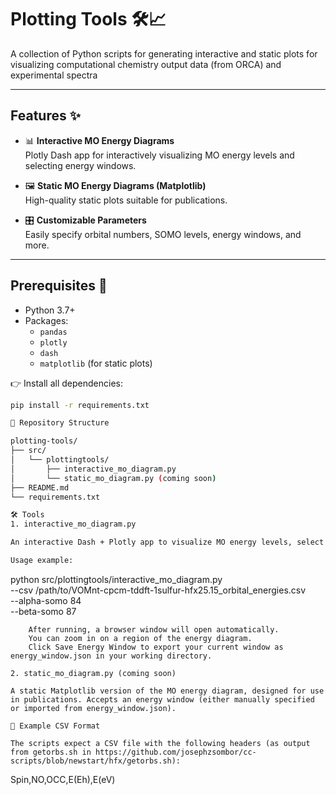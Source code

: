 # Plotting Tools 🛠️📈

A collection of Python scripts for generating interactive and static plots for visualizing computational chemistry output data (from ORCA) and experimental spectra

---

## Features ✨
- 📊 **Interactive MO Energy Diagrams**  
  Plotly Dash app for interactively visualizing MO energy levels and selecting energy windows.
  
- 🖼️ **Static MO Energy Diagrams (Matplotlib)**  
  High-quality static plots suitable for publications.

- 🎛️ **Customizable Parameters**  
  Easily specify orbital numbers, SOMO levels, energy windows, and more.

---

## Prerequisites 🔧
- Python 3.7+
- Packages:
  - `pandas`
  - `plotly`
  - `dash`
  - `matplotlib` (for static plots)

👉 Install all dependencies:
```bash
pip install -r requirements.txt

📂 Repository Structure

plotting-tools/
├── src/
│   └── plottingtools/
│       ├── interactive_mo_diagram.py
│       └── static_mo_diagram.py (coming soon)
├── README.md
└── requirements.txt

🛠️ Tools
1. interactive_mo_diagram.py

An interactive Dash + Plotly app to visualize MO energy levels, select a window, and export an energy range for further plotting.

Usage example:
```
python src/plottingtools/interactive_mo_diagram.py \
  --csv /path/to/VOMnt-cpcm-tddft-1sulfur-hfx25.15_orbital_energies.csv \
  --alpha-somo 84 \
  --beta-somo 87
```
    After running, a browser window will open automatically.
    You can zoom in on a region of the energy diagram.
    Click Save Energy Window to export your current window as energy_window.json in your working directory.

2. static_mo_diagram.py (coming soon)

A static Matplotlib version of the MO energy diagram, designed for use in publications. Accepts an energy window (either manually specified or imported from energy_window.json).

📄 Example CSV Format

The scripts expect a CSV file with the following headers (as output from getorbs.sh in https://github.com/josephzsombor/cc-scripts/blob/newstart/hfx/getorbs.sh):
```
Spin,NO,OCC,E(Eh),E(eV)
```

